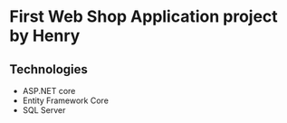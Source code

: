 # First Web Shop Application project by Henry
## Technologies
- ASP.NET core
- Entity Framework Core
- SQL Server

